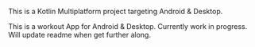 This is a Kotlin Multiplatform project targeting Android & Desktop.

This is a workout App for Android & Desktop.
Currently work in progress.
Will update readme when get further along.
